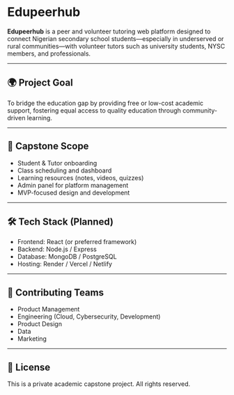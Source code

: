 # Edupeerhub

**Edupeerhub** is a peer and volunteer tutoring web platform designed to connect Nigerian secondary school students—especially in underserved or rural communities—with volunteer tutors such as university students, NYSC members, and professionals.

---

## 🌍 Project Goal

To bridge the education gap by providing free or low-cost academic support, fostering equal access to quality education through community-driven learning.

---

## 🎯 Capstone Scope

- Student & Tutor onboarding
- Class scheduling and dashboard
- Learning resources (notes, videos, quizzes)
- Admin panel for platform management
- MVP-focused design and development

---

## 🛠 Tech Stack (Planned)

- Frontend: React (or preferred framework)
- Backend: Node.js / Express
- Database: MongoDB / PostgreSQL
- Hosting: Render / Vercel / Netlify

---

## 🧠 Contributing Teams

- Product Management  
- Engineering (Cloud, Cybersecurity, Development)  
- Product Design  
- Data  
- Marketing  

---

## 📄 License

This is a private academic capstone project. All rights reserved.
